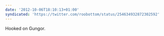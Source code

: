 ```yaml
---
date: '2012-10-06T18:10:13+01:00'
syndicated: 'https://twitter.com/roobottom/status/254634932872302592'
---
```

Hooked on Gungor.
